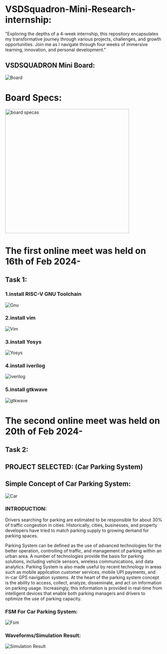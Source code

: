 # VSDSquadron-Mini-Research- internship:

"Exploring the depths of a 4-week internship, this repository encapsulates my transformative journey through various projects, challenges, and growth opportunities. Join me as I navigate through four weeks of immersive learning, innovation, and personal development."

## VSDSQUADRON Mini Board:

![Board](https://github.com/thejas472/VSD-INTERNSHIP/assets/160320685/0e89fdbb-80f3-4141-8598-3191d95e6292)

# Board Specs:

<img width="397" alt="board specas" src="https://github.com/thejas472/VSD-INTERNSHIP/assets/160320685/bf6954c7-07dc-409d-a1d5-e10da17974c7">


# The first online meet was held on 16th of Feb 2024-

## Task 1:

### 1.install RISC-V GNU Toolchain

![Gnu](https://github.com/thejas472/VSD-INTERNSHIP/assets/160320685/950c8b34-644d-4479-95fe-a89547db8145)

### 2.install vim

![Vim](https://github.com/thejas472/VSD-INTERNSHIP/assets/160320685/a93a758e-4059-41af-b47d-2118bb1a941d)

### 3.install Yosys

![Yosys](https://github.com/thejas472/VSD-INTERNSHIP/assets/160320685/30d2c3fb-d0a7-40b2-81b9-af19c0b7d22e)

### 4.install iverilog

![iverilog](https://github.com/thejas472/VSD-INTERNSHIP/assets/160320685/468703fd-79e9-4aee-ab1f-9440f2023a53)

### 5.install gtkwave

![gtkwave](https://github.com/thejas472/VSD-INTERNSHIP/assets/160320685/c6590d68-8d06-467a-97c9-0c444e6c7ce9)


# The second online meet was held on 20th of Feb 2024-

## Task 2:
## PROJECT SELECTED: (Car Parking System)

## Simple Concept of Car Parking System:

![Car](https://github.com/thejas472/VSD-INTERNSHIP/assets/160320685/e65a805b-c217-434f-bead-57770a4bbe74)

### INTRODUCTION:

Drivers searching for parking are estimated to be responsible for about 30% of traffic congestion in cities. Historically, cities, businesses, and property developers have tried to match parking supply to growing demand for parking spaces.

Parking System can be defined as the use of advanced technologies for the better operation, controlling of traffic, and management of parking within an urban area. A number of technologies provide the basis for parking solutions, including vehicle sensors, wireless communications, and data analytics. Parking System is also made useful by recent technology in areas such as mobile appilcation customer services, mobile UPI payments, and in-car GPS navigation systems. At the heart of the parking system concept is the ability to access, collect, analyze, disseminate, and act on information on parking usage. Increasingly, this information is provided in real-time from intelligent devices that enable both parking managers and drivers to optimize the use of parking capacity.

### FSM For Car Parking System:

![Fsm](https://github.com/thejas472/VSD-INTERNSHIP/assets/160320685/77c28766-aabb-4810-b191-71b10d6a7527)

### Waveforms/Simulation Result:

![Simulation Result](https://github.com/thejas472/VSD-INTERNSHIP/assets/160320685/f0714401-342d-4f56-8a77-a531e3d59379)














